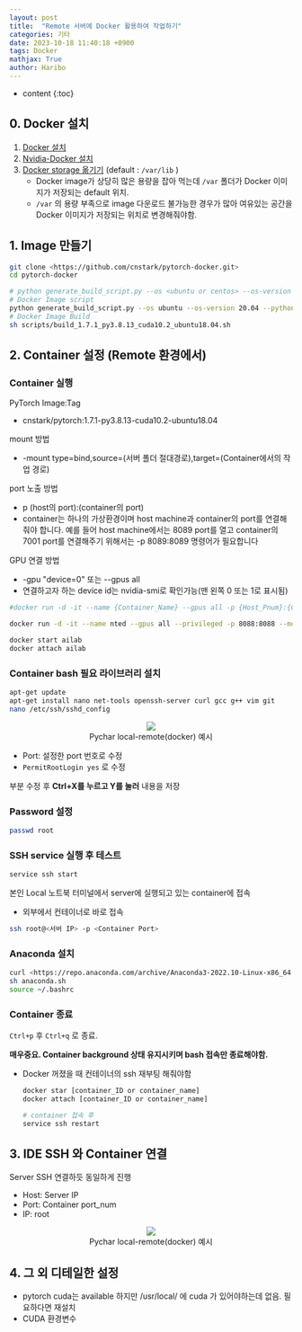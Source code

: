 ```yaml
---
layout: post
title:  "Remote 서버에 Docker 활용하여 작업하기"
categories: 기타
date: 2023-10-18 11:40:18 +0900
tags: Docker
mathjax: True
author: Haribo
---
```

* content
{:toc}
















## 0. Docker 설치

1. [Docker 설치](https://docs.docker.com/engine/install/ubuntu/)
2. [Nvidia-Docker 설치](https://docs.nvidia.com/datacenter/cloud-native/container-toolkit/latest/install-guide.html)
3. [Docker storage 옮기기](https://evodify.com/change-docker-storage-location/) (default : `/var/lib` ) 
   * Docker image가 상당히 많은 용량을 잡아 먹는데 `/var` 폴더가 Docker 이미지가 저장되는 default 위치. 
   * `/var` 의 용량 부족으로 image 다운로드 불가능한 경우가 많아 여유있는 공간을 Docker 이미지가 저장되는 위치로 변경해줘야함.

## 1. Image 만들기

```bash
git clone <https://github.com/cnstark/pytorch-docker.git>
cd pytorch-docker

# python generate_build_script.py --os <ubuntu or centos> --os-version <e.g. 20.04, 8> --python <e.g. 3.9.12> --pytorch <e.g. 1.9.1> --cuda <e.g. 11.1, cpu>
# Docker Image script
python generate_build_script.py --os ubuntu --os-version 20.04 --python 3.9.12 --pytorch 1.13.0 --cuda 11.7
# Docker Image Build
sh scripts/build_1.7.1_py3.8.13_cuda10.2_ubuntu18.04.sh
```

## 2. Container 설정 (Remote 환경에서)

### Container 실행

PyTorch Image:Tag

- cnstark/pytorch:1.7.1-py3.8.13-cuda10.2-ubuntu18.04

mount 방법

- -mount type=bind,source=(서버 폴더 절대경로),target=(Container에서의 작업 경로)

port 노출 방법

- p (host의 port):(container의 port)
- container는 하나의 가상환경이며 host machine과 container의 port를 연결해줘야 합니다. 예를 들어 host machine에서는 8089 port를 열고 container의 7001 port를 연결해주기 위해서는 -p 8089:8089 명령어가 필요합니다

GPU 연결 방법

- -gpu "device=0" 또는 --gpus all
- 연결하고자 하는 device id는 nvidia-smi로 확인가능(맨 왼쪽 0 또는 1로 표시됨)

```bash
#docker run -d -it --name {Container_Name} --gpus all -p {Host_Pnum}:{Container_Pnum} --mount type=bind,source={Host_workspace},target={Container_workspace} {Image_Name}:{Tag}

docker run -d -it --name nted --gpus all --privileged -p 8088:8088 --mount type=bind,source=/home/minsu/docker_workspace/Neural-Texture-Extraction-Distribution,target=/root/nted heatonresearch/stylegan2-ada

docker start ailab
docker attach ailab
```

### Container bash 필요 라이브러리 설치

```bash
apt-get update  
apt-get install nano net-tools openssh-server curl gcc g++ vim git
nano /etc/ssh/sshd_config
```

<div style="text-align: center;">   
  <figure>     
    <img src="https://user-images.githubusercontent.com/26128046/283192500-b6f61251-07a2-4581-bc14-bc4a4da3a0dc.png">     
    <figcaption>Pychar local-remote(docker) 예시 </figcaption>   
  </figure> 
</div>

* Port: 설정한 port 번호로 수정
* `PermitRootLogin yes` 로 수정

 부분 수정 후 **Ctrl+X를 누르고 Y를 눌러** 내용을 저장

### Password 설정

```bash
passwd root 
```

### SSH service 실행 후 테스트

```bash
service ssh start
```



본인 Local 노트북 터미널에서 server에 실행되고 있는 container에 접속

* 외부에서 컨테이너로 바로 접속

```bash
ssh root@<서버 IP> -p <Container Port>
```

### Anaconda 설치

```bash
curl <https://repo.anaconda.com/archive/Anaconda3-2022.10-Linux-x86_64.sh> --output anaconda.sh
sh anaconda.sh
source ~/.bashrc
```

### Container 종료

`Ctrl+p` 후 `Ctrl+q` 로 종료.

**매우중요. Container background 상태 유지시키며 bash 접속만 종료해야함.**

- Docker 꺼졌을 때 컨테이너의 ssh 재부팅 해줘야함

  ```bash
  docker star [container_ID or container_name]
  docker attach [container_ID or container_name]
  
  # container 접속 후
  service ssh restart
  ```

## 3. IDE SSH 와 Container 연결

Server SSH 연결하듯 동일하게 진행

- Host: Server IP
- Port: Container port_num
- IP: root

<div style="text-align: center;">   
  <figure>     
    <img src="https://user-images.githubusercontent.com/26128046/283191961-700c03f4-822c-45a9-91b5-39e4a9b34559.png">     
    <figcaption>Pychar local-remote(docker) 예시 </-></figcaption>   
  </figure> 
</div>

## 4. 그 외 디테일한 설정

- pytorch cuda는 available 하지만 /usr/local/ 에 cuda 가 있어야하는데 없음. 필요하다면 재설치
- CUDA 환경변수
